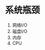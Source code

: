 

# 系统瓶颈
<!--
Web服务器性能瓶颈因素 
https://m.zol.com.cn/miparticle/2884968.html

http://blog.sina.cn/dpool/blog/s/blog_6936382201014yvz.html?vt=4
-->

1. 网络I/O
2. 磁盘I/O
3. 内存
4. CPU


